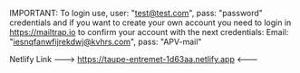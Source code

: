 IMPORTANT: To login use, user: "test@test.com", pass: "password" credentials and if you want to create your own account you need to login in https://mailtrap.io to confirm your account with the next credentials: Email: "iesnqfanwfijrekdwj@kvhrs.com", pass: "APV-mail"
              


Netlify Link ---> https://taupe-entremet-1d63aa.netlify.app <---
